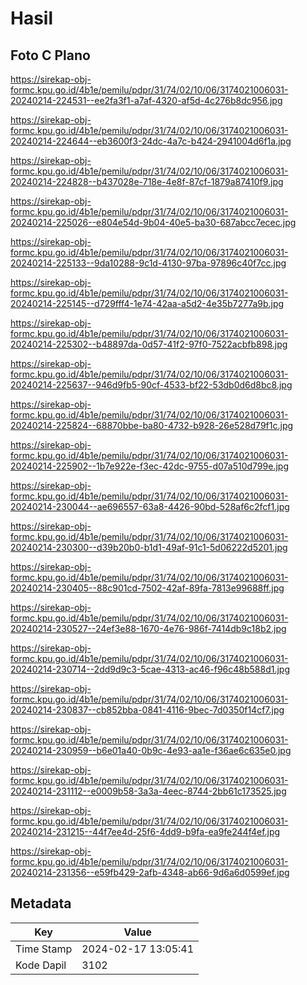 # Hasil

## Foto C Plano

https://sirekap-obj-formc.kpu.go.id/4b1e/pemilu/pdpr/31/74/02/10/06/3174021006031-20240214-224531--ee2fa3f1-a7af-4320-af5d-4c276b8dc956.jpg

https://sirekap-obj-formc.kpu.go.id/4b1e/pemilu/pdpr/31/74/02/10/06/3174021006031-20240214-224644--eb3600f3-24dc-4a7c-b424-2941004d6f1a.jpg

https://sirekap-obj-formc.kpu.go.id/4b1e/pemilu/pdpr/31/74/02/10/06/3174021006031-20240214-224828--b437028e-718e-4e8f-87cf-1879a87410f9.jpg

https://sirekap-obj-formc.kpu.go.id/4b1e/pemilu/pdpr/31/74/02/10/06/3174021006031-20240214-225026--e804e54d-9b04-40e5-ba30-687abcc7ecec.jpg

https://sirekap-obj-formc.kpu.go.id/4b1e/pemilu/pdpr/31/74/02/10/06/3174021006031-20240214-225133--9da10288-9c1d-4130-97ba-97896c40f7cc.jpg

https://sirekap-obj-formc.kpu.go.id/4b1e/pemilu/pdpr/31/74/02/10/06/3174021006031-20240214-225145--d729fff4-1e74-42aa-a5d2-4e35b7277a9b.jpg

https://sirekap-obj-formc.kpu.go.id/4b1e/pemilu/pdpr/31/74/02/10/06/3174021006031-20240214-225302--b48897da-0d57-41f2-97f0-7522acbfb898.jpg

https://sirekap-obj-formc.kpu.go.id/4b1e/pemilu/pdpr/31/74/02/10/06/3174021006031-20240214-225637--946d9fb5-90cf-4533-bf22-53db0d6d8bc8.jpg

https://sirekap-obj-formc.kpu.go.id/4b1e/pemilu/pdpr/31/74/02/10/06/3174021006031-20240214-225824--68870bbe-ba80-4732-b928-26e528d79f1c.jpg

https://sirekap-obj-formc.kpu.go.id/4b1e/pemilu/pdpr/31/74/02/10/06/3174021006031-20240214-225902--1b7e922e-f3ec-42dc-9755-d07a510d799e.jpg

https://sirekap-obj-formc.kpu.go.id/4b1e/pemilu/pdpr/31/74/02/10/06/3174021006031-20240214-230044--ae696557-63a8-4426-90bd-528af6c2fcf1.jpg

https://sirekap-obj-formc.kpu.go.id/4b1e/pemilu/pdpr/31/74/02/10/06/3174021006031-20240214-230300--d39b20b0-b1d1-49af-91c1-5d06222d5201.jpg

https://sirekap-obj-formc.kpu.go.id/4b1e/pemilu/pdpr/31/74/02/10/06/3174021006031-20240214-230405--88c901cd-7502-42af-89fa-7813e99688ff.jpg

https://sirekap-obj-formc.kpu.go.id/4b1e/pemilu/pdpr/31/74/02/10/06/3174021006031-20240214-230527--24ef3e88-1670-4e76-986f-7414db9c18b2.jpg

https://sirekap-obj-formc.kpu.go.id/4b1e/pemilu/pdpr/31/74/02/10/06/3174021006031-20240214-230714--2dd9d9c3-5cae-4313-ac46-f96c48b588d1.jpg

https://sirekap-obj-formc.kpu.go.id/4b1e/pemilu/pdpr/31/74/02/10/06/3174021006031-20240214-230837--cb852bba-0841-4116-9bec-7d0350f14cf7.jpg

https://sirekap-obj-formc.kpu.go.id/4b1e/pemilu/pdpr/31/74/02/10/06/3174021006031-20240214-230959--b6e01a40-0b9c-4e93-aa1e-f36ae6c635e0.jpg

https://sirekap-obj-formc.kpu.go.id/4b1e/pemilu/pdpr/31/74/02/10/06/3174021006031-20240214-231112--e0009b58-3a3a-4eec-8744-2bb61c173525.jpg

https://sirekap-obj-formc.kpu.go.id/4b1e/pemilu/pdpr/31/74/02/10/06/3174021006031-20240214-231215--44f7ee4d-25f6-4dd9-b9fa-ea9fe244f4ef.jpg

https://sirekap-obj-formc.kpu.go.id/4b1e/pemilu/pdpr/31/74/02/10/06/3174021006031-20240214-231356--e59fb429-2afb-4348-ab66-9d6a6d0599ef.jpg


## Metadata

| Key        | Value               |
| ---------- | ------------------- |
| Time Stamp | 2024-02-17 13:05:41 |
| Kode Dapil | 3102                |



